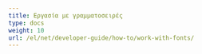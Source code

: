```yaml
---
title: Εργασία με γραμματοσειρές
type: docs
weight: 10
url: /el/net/developer-guide/how-to/work-with-fonts/
---
```

